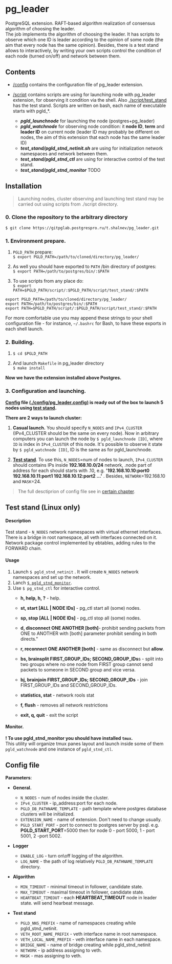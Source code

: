 # pg_leader
PostgreSQL extension. RAFT-based algorithm realization of consensus algorithm of choosing the leader.   
The job implements the algorithm of choosing the leader. It has scripts to observe which one ID is leader according to the opinion of some node (the aim that every node has the same opinion). Besides, there is a test stand allows to interactively, by writing your own scripts control the condition of each node (turned on/off) and network between them. 

## Contents
- [/config](./config/pg_leader.config) contains the configuration file of pg_leader extension.

- [/script](./script) contains scripts are using for launching node with pg_leader extension, for observing it condition via the shell. Also [./script/test_stand](./script/test_stand) has the test stand. Scripts are written on bash, each name of executable starts with pgld_*.
    - **_pgld_launchnode_** for launching the node (postgres+pg_leader)
    - **_pgld_watchnode_** for observing node condition: it **node ID**, **term** and **leader ID** on current node (leader ID may probably be different on nodes, the aim of this extension that each node has the same leader ID)
    - **_test_stand/pgld_stnd_netinit.sh_** are using for initialization network namespaces and network between them. 
    - **_test_stand/pgld_stnd_ctl_** are using for interactive control of the test stand.
    - **_test_stand/pgld_stnd_monitor_** TODO

## Installation
>Launching nodes, cluster observing and launching test stand may be carried out using scripts from ./script directory.

### 0. Clone the repository to the arbitrary directory 
``$ git clone https://gitpglab.postgrespro.ru/t.shalnev/pg_leader.git``
### 1. Environment prepare.

1. `PGLD_PATH` prepare:  
 ``$ export PGLD_PATH=/path/to/cloned/directory/pg_leader/``          
2. As well you should have exported to `PATH` /bin directory of postgres:   
``$ export PATH=/path/to/postgres/bin/:$PATH`` 
    
3. To use scripts from any place do:    
 ``$ export PATH=$PGLD_PATH/script/:$PGLD_PATH/script/test_stand/:$PATH``
```shell
export PGLD_PATH=/path/to/cloned/directory/pg_leader/
export PATH=/path/to/postgres/bin/:$PATH
export PATH=$PGLD_PATH/script/:$PGLD_PATH/script/test_stand/:$PATH
```
For more comfortable use you may append these strings to your shell configuration file - for instance, `~/.bashrc` for Bash, to have these exports in each shell launch.

### 2. Building.
1. ``$ cd $PGLD_PATH``    

2. And launch `Makefile` in pg_leader directory  
``$ make install``  

**Now we have the extension installed above Postgres.**

### 3. Configuration and launching.
**[Config](#config-file) file [(./config/pg_leader.config)](./config/pg_leader.config) is ready __out of the box__ to launch 5 nodes using [test stand](#test-stand-linux-only).** 

**There are 2 ways to launch cluster:**  
1.  __Casual launch.__ You should specify `N_NODES` and `IPv4_CLUSTER` (IPv4_CLUSTER should be the same on every node). Now in arbitrary computers you can launch the node by `` $ pgld_launchnode [ID] ``, where `ID` is index in `IPv4_CLUSTER` of this node. It's possible to observe it state by ``$ pgld_watchnode [ID]``, ID is the same as for pgld_launchnode. 

2. [__Test stand__](#test-stand-linux-only). To use this, `N_NODES`=num of nodes to launch, `IPv4_CLUSTER` should contains IPs inside __192.168.10.0/24__ network, .node part of address for each should starts with .10, e.g. __'192.168.10.10:port0 192.168.10.11:port1 192.168.10.12:port2 ...'__ . Besides, `NETWORK`=192.168.10 and `MASK`=24. 

> The full desctiprion of config file see in [certain chapter](#config-file). 

## Test stand (Linux only)
#### Description
Test stand - `N_NODES` network namespaces with virtual ethernet interfaces. There is a bridge in root namespace, all veth interfaces connected on it. Network package control implemented by ebtables, adding rules to the FORWARD chain.
#### Usage
1. Launch ``$ pgld_stnd_netinit`` . It will create `N_NODES` network namespaces and set up the network.
2. Lanch [```$ pgld_stnd_monitor```]().
3. Use `$ pg_stnd_ctl` for interactive control.
    - **h, help, h, ?** - help.

    - **st, start [ALL | NODE IDs]** - pg_ctl start all (some) nodes.

    - **sp, stop [ALL | NODE IDs]** - pg_ctl stop all (some) nodes.

    - **d, disconnect ONE ANOTHER [both]**- prohibit sending packets from ONE to ANOTHER with [both] parameter prohibit sending in both directs."

    - **r, reconnect ONE ANOTHER [both]** - same as disconnect but __allow__.

    - **bs, brainsplit FIRST_GROUP_IDs; SECOND_GROUP_IDs**s - split into two groups where no one node from FIRST group cannot send packets to someone in SECOND group and vice versa.

    - **bj, brainjoin FIRST_GROUP_IDs; SECOND_GROUP_IDs** - join FIRST_GROUP_IDs and SECOND_GROUP_IDs.

    - **statistics, stat** - network rools stat

    - **f, flush** - removes all network restrictions

    - **exit, q, quit** - exit the script

#### Monitor.
**! To use pgld_stnd_monitor you should have installed `tmux`.**  
This utility will organize tmux panes layout and launch inside some of them `pgld_watchnode` and one instance of `pgld_stnd_ctl`. 


## Config file
**Parameters**:
* **General.**
    * `N_NODES` - num of nodes inside the cluster.    
    * `IPv4_CLUSTER` - ip_address:port for each node.     
    * `PGLD_DB_PATHNAME_TEMPLATE` - path template where postgres database clusters will be initialized. 
    * `EXTENSION_NAME` - name of extension. Don't need to change usually.
    * `PGLD_START_PORT` - port to connect to postgres server by psql. e.g. **PGLD_START_PORT**=5000 then for node 0 - port 5000, 1 - port 5001, 2 -port 5002. 
* **Logger**
    * `ENABLE_LOG` - turn on\off logging of the algorithm.
    * `LOG_NAME` - the path of log relatively `PGLD_DB_PATHNAME_TEMPLATE` directory.
* **Algorithm**
    * `MIN_TIMEOUT` - minimal timeout in follower, candidate state.
    * `MAX_TIMEOUT` - maximal timeout in follower, candidate state.
    * `HEARTBEAT_TIMEOUT` - each **HEARTBEAT_TIMEOUT** node in leader state. will send hearbeat message.

* **Test stand**
    * `PGLD_NNS_PREFIX` - name of namespaces creating while pgld_stnd_netinit.
    * `VETH_ROOT_NAME_PREFIX` - veth interface name in root namespace.
    * `VETH_LOCAL_NAME_PREFIX` - veth interface name in each namespace.
    * `BRIDGE_NAME` - name of bridge creating while pgld_stnd_netinit
    * `NETWORK` - ip address assigning to veth. 
    * `MASK` - mas assigning to veth.

 
